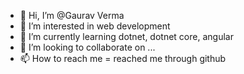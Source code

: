 - 👋 Hi, I’m @Gaurav Verma
- 👀 I’m interested in web development
- 🌱 I’m currently learning dotnet, dotnet core, angular
- 💞️ I’m looking to collaborate on ...
- 📫 How to reach me = reached me through github

<!---
goliverma/goliverma is a ✨ special ✨ repository because its `README.md` (this file) appears on your GitHub profile.
You can click the Preview link to take a look at your changes.
 
